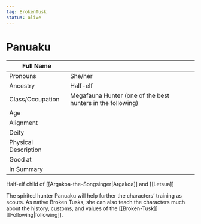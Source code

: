 ```yaml
---
tag: BrokenTusk
status: alive
---
```

# Panuaku

| Full Name            |     |
| -------------------- | --- |
| Pronouns             | She/her |
| Ancestry             | Half-elf |
| Class/Occupation     | Megafauna Hunter (one of the best hunters in the following) |
| Age                  |     |
| Alignment            |     |
| Deity                |     |
| Physical Description |     |
| Good at              |     |
| In Summary           |     |

Half-elf child of [[Argakoa-the-Songsinger|Argakoa]] and [[Letsua]] 

The spirited hunter Panuaku will help further the characters’ training as scouts. As native Broken Tusks, she can also teach the characters much about the history, customs, and values of the [[Broken-Tusk]] [[Following|following]].
 
